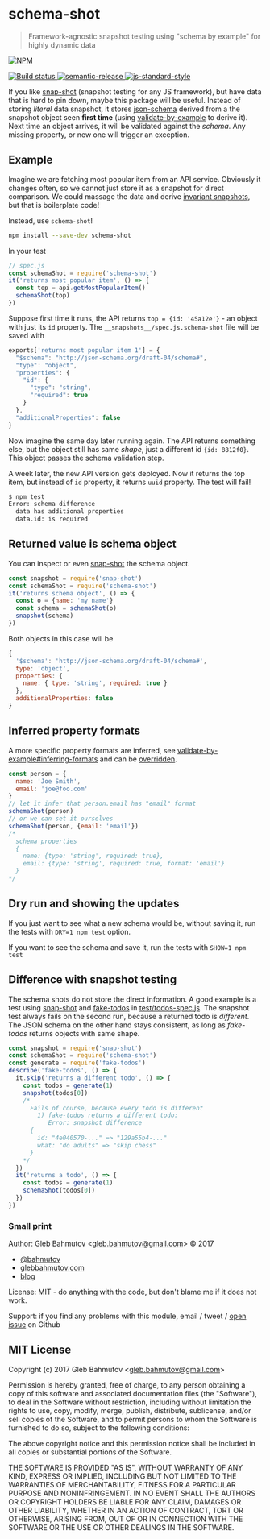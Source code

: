 # schema-shot

> Framework-agnostic snapshot testing using "schema by example" for highly dynamic data

[![NPM][npm-icon] ][npm-url]

[![Build status][ci-image] ][ci-url]
[![semantic-release][semantic-image] ][semantic-url]
[![js-standard-style][standard-image]][standard-url]

If you like [snap-shot][snap-shot] (snapshot testing for any JS framework),
but have data that is hard to pin down, maybe this package will be useful.
Instead of storing *literal* data snapshot, it stores [json-schema][json-schema]
derived from a the snapshot object seen **first time** (using
[validate-by-example][validate-by-example] to derive it). Next time an object
arrives, it will be validated against the *schema*. Any missing property,
or new one will trigger an exception.

## Example

Imagine we are fetching most popular item from an API service. Obviously
it changes often, so we cannot just store it as a snapshot for direct
comparison. We could massage the data and derive
[invariant snapshots][snapshot testing], but that is boilerplate code!

Instead, use `schema-shot`!

```sh
npm install --save-dev schema-shot
```

In your test

```js
// spec.js
const schemaShot = require('schema-shot')
it('returns most popular item', () => {
  const top = api.getMostPopularItem()
  schemaShot(top)
})
```

Suppose first time it runs, the API returns `top = {id: '45a12e'}` - an object
with just its `id` property. The `__snapshots__/spec.js.schema-shot` file
will be saved with

```js
exports['returns most popular item 1'] = {
  "$schema": "http://json-schema.org/draft-04/schema#",
  "type": "object",
  "properties": {
    "id": {
      "type": "string",
      "required": true
    }
  },
  "additionalProperties": false
}
```

Now imagine the same day later running again. The API returns something else,
but the object still has same *shape*, just a different id `{id: 8812f0}`.
This object passes the schema validation step.

A week later, the new API version gets deployed. Now it returns the top
item, but instead of `id` property, it returns `uuid` property. The test
will fail!

```sh
$ npm test
Error: schema difference
  data has additional properties
  data.id: is required
```

[json-schema]: http://json-schema.org/
[validate-by-example]: https://github.com/bahmutov/validate-by-example
[snapshot testing]: https://glebbahmutov.com/blog/snapshot-testing/

## Returned value is schema object

You can inspect or even [snap-shot][snap-shot] the schema object.

```js
const snapshot = require('snap-shot')
const schemaShot = require('schema-shot')
it('returns schema object', () => {
  const o = {name: 'my name'}
  const schema = schemaShot(o)
  snapshot(schema)
})
```

Both objects in this case will be

```js
{
  '$schema': 'http://json-schema.org/draft-04/schema#',
  type: 'object',
  properties: {
    name: { type: 'string', required: true }
  },
  additionalProperties: false
}
```

## Inferred property formats

A more specific property formats are inferred, see
[validate-by-example#inferring-formats][inferring] and can be
[overridden][overridden].

```js
const person = {
  name: 'Joe Smith',
  email: 'joe@foo.com'
}
// let it infer that person.email has "email" format
schemaShot(person)
// or we can set it ourselves
schemaShot(person, {email: 'email'})
/*
  schema properties
  {
    name: {type: 'string', required: true},
    email: {type: 'string', required: true, format: 'email'}
  }
*/
```

[inferring]: https://github.com/bahmutov/validate-by-example#inferring-formats
[overridden]: https://github.com/bahmutov/validate-by-example#overriding-formats

## Dry run and showing the updates

If you just want to see what a new schema would be, without saving it,
run the tests with `DRY=1 npm test` option.

If you want to see the schema and save it, run the tests with `SHOW=1 npm test`

## Difference with snapshot testing

The schema shots do not store the direct information. A good example is
a test using [snap-shot][snap-shot] and [fake-todos][fake-todos] in
[test/todos-spec.js](test/todos-spec.js). The snapshot test always fails
on the second run, because a returned todo is *different*. The JSON
schema on the other hand stays consistent, as long as *fake-todos*
returns objects with same shape.

```js
const snapshot = require('snap-shot')
const schemaShot = require('schema-shot')
const generate = require('fake-todos')
describe('fake-todos', () => {
  it.skip('returns a different todo', () => {
    const todos = generate(1)
    snapshot(todos[0])
    /*
      Fails of course, because every todo is different
        1) fake-todos returns a different todo:
           Error: snapshot difference
      {
        id: "4e040570-..." => "129a55b4-..."
        what: "do adults" => "skip chess"
      }
    */
  })
  it('returns a todo', () => {
    const todos = generate(1)
    schemaShot(todos[0])
  })
})
```

[snap-shot]: https://github.com/bahmutov/snap-shot
[fake-todos]: https://github.com/bahmutov/fake-todos

### Small print

Author: Gleb Bahmutov &lt;gleb.bahmutov@gmail.com&gt; &copy; 2017

* [@bahmutov](https://twitter.com/bahmutov)
* [glebbahmutov.com](http://glebbahmutov.com)
* [blog](http://glebbahmutov.com/blog)

License: MIT - do anything with the code, but don't blame me if it does not work.

Support: if you find any problems with this module, email / tweet /
[open issue](https://github.com/bahmutov/schema-shot/issues) on Github

## MIT License

Copyright (c) 2017 Gleb Bahmutov &lt;gleb.bahmutov@gmail.com&gt;

Permission is hereby granted, free of charge, to any person
obtaining a copy of this software and associated documentation
files (the "Software"), to deal in the Software without
restriction, including without limitation the rights to use,
copy, modify, merge, publish, distribute, sublicense, and/or sell
copies of the Software, and to permit persons to whom the
Software is furnished to do so, subject to the following
conditions:

The above copyright notice and this permission notice shall be
included in all copies or substantial portions of the Software.

THE SOFTWARE IS PROVIDED "AS IS", WITHOUT WARRANTY OF ANY KIND,
EXPRESS OR IMPLIED, INCLUDING BUT NOT LIMITED TO THE WARRANTIES
OF MERCHANTABILITY, FITNESS FOR A PARTICULAR PURPOSE AND
NONINFRINGEMENT. IN NO EVENT SHALL THE AUTHORS OR COPYRIGHT
HOLDERS BE LIABLE FOR ANY CLAIM, DAMAGES OR OTHER LIABILITY,
WHETHER IN AN ACTION OF CONTRACT, TORT OR OTHERWISE, ARISING
FROM, OUT OF OR IN CONNECTION WITH THE SOFTWARE OR THE USE OR
OTHER DEALINGS IN THE SOFTWARE.

[npm-icon]: https://nodei.co/npm/schema-shot.svg?downloads=true
[npm-url]: https://npmjs.org/package/schema-shot
[ci-image]: https://travis-ci.org/bahmutov/schema-shot.svg?branch=master
[ci-url]: https://travis-ci.org/bahmutov/schema-shot
[semantic-image]: https://img.shields.io/badge/%20%20%F0%9F%93%A6%F0%9F%9A%80-semantic--release-e10079.svg
[semantic-url]: https://github.com/semantic-release/semantic-release
[standard-image]: https://img.shields.io/badge/code%20style-standard-brightgreen.svg
[standard-url]: http://standardjs.com/
